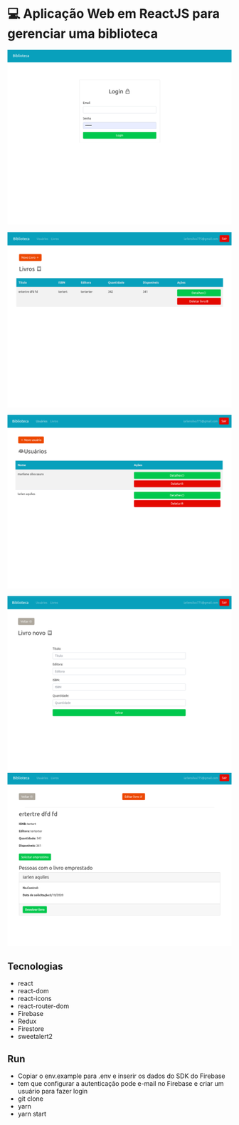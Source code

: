 # :computer: Aplicação Web em ReactJS para gerenciar uma biblioteca

![Cena 01](image01.png)

![Cena 01](image02.png)

![Cena 01](image03.png)

![Cena 01](image04.png)
![Cena 01](image05.png)


## Tecnologias

- react
- react-dom
- react-icons
- react-router-dom
- Firebase
- Redux
- Firestore
- sweetalert2

## Run

- Copiar o env.example para .env e inserir os dados do SDK do Firebase
- tem que configurar a autenticação pode e-mail no Firebase e criar um usuário para fazer login
- git clone
 - yarn
 - yarn start
